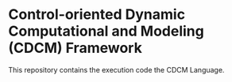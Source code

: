 # Control-oriented Dynamic Computational and Modeling (CDCM) Framework


This repository contains the execution code the CDCM Language. 